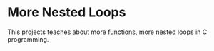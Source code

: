 # More Nested Loops

This projects teaches about more functions, more nested loops in C programming.
